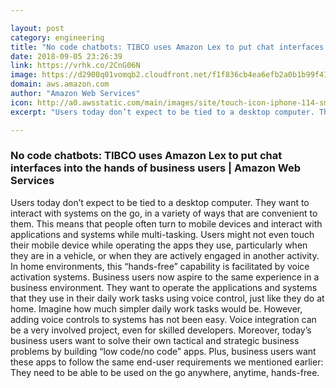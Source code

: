 ```yaml
---

layout: post
category: engineering
title: "No code chatbots: TIBCO uses Amazon Lex to put chat interfaces into the hands of business users"
date: 2018-09-05 23:26:39
link: https://vrhk.co/2CnG06N
image: https://d2908q01vomqb2.cloudfront.net/f1f836cb4ea6efb2a0b1b99f41ad8b103eff4b59/2018/09/05/tibco-social.png
domain: aws.amazon.com
author: "Amazon Web Services"
icon: http://a0.awsstatic.com/main/images/site/touch-icon-iphone-114-smile.png
excerpt: "Users today don’t expect to be tied to a desktop computer. They want to interact with systems on the go, in a variety of ways that are convenient to them. This means that people often turn to mobile devices and interact with applications and systems while multi-tasking. Users might not even touch their mobile device while operating the apps they use, particularly when they are in a vehicle, or when they are actively engaged in another activity. In home environments, this “hands-free” capability is facilitated by voice activation systems. Business users now aspire to the same experience in a business environment. They want to operate the applications and systems that they use in their daily work tasks using voice control, just like they do at home. Imagine how much simpler daily work tasks would be. However, adding voice controls to systems has not been easy. Voice integration can be a very involved project, even for skilled developers. Moreover, today’s business users want to solve their own tactical and strategic business problems by building “low code/no code” apps. Plus, business users want these apps to follow the same end-user requirements we mentioned earlier: They need to be able to be used on the go anywhere, anytime, hands-free."

---
```


### No code chatbots: TIBCO uses Amazon Lex to put chat interfaces into the hands of business users | Amazon Web Services

Users today don’t expect to be tied to a desktop computer. They want to interact with systems on the go, in a variety of ways that are convenient to them. This means that people often turn to mobile devices and interact with applications and systems while multi-tasking. Users might not even touch their mobile device while operating the apps they use, particularly when they are in a vehicle, or when they are actively engaged in another activity. In home environments, this “hands-free” capability is facilitated by voice activation systems. Business users now aspire to the same experience in a business environment. They want to operate the applications and systems that they use in their daily work tasks using voice control, just like they do at home. Imagine how much simpler daily work tasks would be. However, adding voice controls to systems has not been easy. Voice integration can be a very involved project, even for skilled developers. Moreover, today’s business users want to solve their own tactical and strategic business problems by building “low code/no code” apps. Plus, business users want these apps to follow the same end-user requirements we mentioned earlier: They need to be able to be used on the go anywhere, anytime, hands-free.